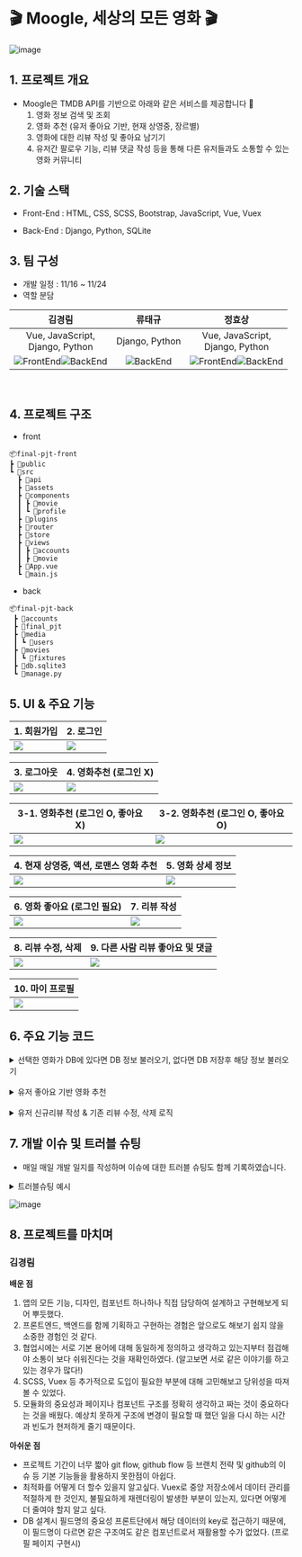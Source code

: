 # 🎬 Moogle, 세상의 모든 영화 🎬

![image](https://user-images.githubusercontent.com/100753588/205097355-6f5b5358-66f5-4355-97b8-601f6e24aa8e.png)

## 1️. 프로젝트 개요
- Moogle은 TMDB API를 기반으로 아래와 같은 서비스를 제공합니다 🎥
  1) 영화 정보 검색 및 조회
  2) 영화 추천 (유저 좋아요 기반, 현재 상영중, 장르별)
  3) 영화에 대한 리뷰 작성 및 좋아요 남기기
  4) 유저간 팔로우 기능, 리뷰 댓글 작성 등을 통해 다른 유저들과도 소통할 수 있는 영화 커뮤니티


## 2. 기술 스택
- Front-End
  : HTML, CSS, SCSS, Bootstrap, JavaScript, Vue, Vuex

- Back-End
  : Django, Python, SQLite

## 3. 팀 구성
- 개발 일정 : 11/16 ~ 11/24
- 역할 분담

| **김경림** |   **류태규** |   **정효상**   |
| :--------------: | :------------------: | :-----------------: |
| Vue, JavaScript, <br> Django, Python |   Django, Python |   Vue, JavaScript, <br> Django, Python   |
| ![FrontEnd](https://img.shields.io/badge/FrontEnd-4A06F)![BackEnd](https://img.shields.io/badge/BackEnd-0C4B33)|  ![BackEnd](https://img.shields.io/badge/BackEnd-0C4B33) | ![FrontEnd](https://img.shields.io/badge/FrontEnd-4A06F)![BackEnd](https://img.shields.io/badge/BackEnd-0C4B33) |

<br>



## 4. 프로젝트 구조
- front
```
📦final-pjt-front
┣ 📂public
┗ 📂src
  ┣ 📂api
  ┣ 📂assets
  ┣ 📂components
  ┃ ┣ 📂movie
  ┃ ┗ 📂profile
  ┣ 📂plugins
  ┣ 📂router
  ┣ 📂store
  ┣ 📂views
  ┃ ┣ 📂accounts
  ┃ ┣ 📂movie
  ┣ 📜App.vue
  ┗ 📜main.js
```
- back
```
📦final-pjt-back
 ┣ 📂accounts
 ┣ 📂final_pjt
 ┣ 📂media
 ┃ ┗ 📂users
 ┣ 📂movies
 ┃ ┗ 📂fixtures
 ┣ 📜db.sqlite3
 ┗ 📜manage.py
```

## 5. UI & 주요 기능
| 1. 회원가입 | 2. 로그인 |
|----------|----------|
|<img src="https://user-images.githubusercontent.com/102273370/205475511-37142ee5-ce40-4042-985e-dc3a3cc62923.gif">    | <img src="https://user-images.githubusercontent.com/102273370/205475537-b1429a98-bdc7-400a-bd39-cab80a1b6bc0.gif"> |

| 3. 로그아웃                                                  | 4. 영화추천 (로그인 X)                                       |
| ------------------------------------------------------------ | ------------------------------------------------------------ |
| <img src="https://user-images.githubusercontent.com/102273370/205497331-1f4a09c1-85bd-444e-8436-6a60b2fcc7e9.gif"> | <img src="https://user-images.githubusercontent.com/102273370/205497831-151785d9-970e-44a6-9848-b6f193d6fe42.gif"> |

| 3-1. 영화추천 (로그인 O, 좋아요 X) | 3-2. 영화추천 (로그인 O, 좋아요 O) |
|----------|----------|
| <img src="https://user-images.githubusercontent.com/102273370/205498032-5b2b1db7-5462-45cc-a167-6af41d0d6031.gif"> | <img src="https://user-images.githubusercontent.com/102273370/205498154-2e901669-7ad3-4b2d-86fd-70e61c13c0a0.gif"> |

| 4. 현재 상영중, 액션, 로맨스 영화 추천 | 5. 영화 상세 정보 |
|----------|----------|
| <img src="https://user-images.githubusercontent.com/102273370/205498344-98fd85cc-77e7-4563-a820-22b922930288.gif"> | <img src="https://user-images.githubusercontent.com/102273370/205499415-29a6ab0f-16c3-4a29-b0e3-569d64eeaf9c.gif"> |

| 6. 영화 좋아요 (로그인 필요) | 7. 리뷰 작성 |
|----------|----------|
| <img src="https://user-images.githubusercontent.com/102273370/205498452-2d4b40b0-f1db-4cc0-bf20-c9d216508b9f.gif"> | <img src="https://user-images.githubusercontent.com/102273370/205498511-13f7ce24-5be1-45aa-9951-fc6d001b2ab3.gif"> |

| 8. 리뷰 수정, 삭제 | 9. 다른 사람 리뷰 좋아요 및 댓글 |
|----------|----------|
| <img src="https://user-images.githubusercontent.com/102273370/205499463-ffe553b5-38ac-4152-b650-9b4cb4727c9a.gif"> | <img src="https://user-images.githubusercontent.com/102273370/205498601-fd2158e5-746d-4550-8dd0-1b16a0fd0244.gif"> |

| 10. 마이 프로필 |
|----------|
| <img src="https://user-images.githubusercontent.com/102273370/205498897-9a76f1e2-6b06-4de2-b269-1adab7e82845.gif"> |

## 6. 주요 기능 코드
<details>
<summary>선택한 영화가 DB에 있다면 DB 정보 불러오기, 없다면 DB 저장후 해당 정보 불러오기</summary>
<div markdown="1">

```javascript
getMovieDetail() {
  // 먼저 DB에 있는지 확인
  axios({
    method: 'get',
    url: API_URL + `/movies/${this.$route.params.movie_id}/`,
  })
  .then((res) => {
    this.movie = res.data
  })
  .catch((error) => {
    console.log(error)

    // DB에 없으면 TMDB에서 가져온 데이터를 DB에 저장
    axios({
      method: 'get',
      url: API_URL + `/movies/${this.$route.params.movie_id}/`,
      data: {
        id: this.$route.params.movie_id,
      }
    })
      .then((response) => {
        console.log(response)
      })
      .catch((error) => {
        console.log(error)
      })
  })
},
```

</div>
</details>

<br>

<details>
<summary>유저 좋아요 기반 영화 추천</summary>
<div markdown="1">

```python
@api_view(['GET'])
def recommend(request,user_pk):
    print(request)
    file_path = "movies/fixtures/movies.json"

    with open(file_path, 'r', encoding="UTF-8") as f:
        data = json.load(f)
    new_data = []
    for d in data:
        new_data.append({
            'pk': d['pk'],
            'adult': d['fields']['adult'],
            'overview': d['fields']['overview'],
            'title': d['fields']['title'],
            'poster_path': d['fields']['poster_path'],
            'genres': d['fields']['genres'],
            'vote_average': d['fields']['vote_average'],
        })

    new_data = pd.DataFrame(new_data)

    new_data['overview'].isnull().sum()
    new_data['overview'] = new_data['overview'].fillna('')
    new_data['overview'].isnull().sum() #0 으로 바뀜 내적하면 모두 0 나옴

    tfidf=TfidfVectorizer(stop_words='english') #불용어 제거
    tfidf_mat=tfidf.fit_transform(new_data['overview']).toarray()

    def cos_sim2(X,Y):
        return np.dot(X,Y)/((norm(X)*norm(Y))+1e-7)

    def top_match_ar2(new_data, name, rank=5,simf=cos_sim2):
        sim=[]
        for i in range(len(new_data)):
            if name != i:
                sim.append((simf(new_data[i],new_data[name]),i))
        sim.sort()
        sim.reverse()
        return sim[:rank]

    
    user = get_object_or_404(get_user_model(),pk = user_pk)
    lst1 = list(user.like_movies.all().values())    # 좋아요 누른 영화 리스트
    lst = []    # 새로운 리스트
    movieList = []

    if len(lst1) >= 3:                      # 좋아요를 누른 영화가 3개 이상일 경우
        for elt in lst1:
            lst.append(elt['title'])
    else:                                   # 좋아요를 누른 영화가 3개 미만일 경우
        lst1.append(list(Movie.objects.all().values),3 )
        for elt in lst1:
            lst.append(elt['title'])                        
        
    movieList = random.sample(lst,3)
    recommend_lst = set()
    res_list = []
    for movie_name in movieList:
        # 여기에 영화 이름 동적으로 할당
        movie_idx = list(new_data['title']).index(movie_name)
        for sim, movie_id in top_match_ar2(tfidf_mat, movie_idx ,20):
            res_list.append(str({'id': new_data.loc[movie_id,'pk'], 'title' :new_data.loc[movie_id,'title'], 'poster_path' :new_data.loc[movie_id,'poster_path'], 'vote_average' :new_data.loc[movie_id,'vote_average']}))
        for res in res_list[:30]:
            recommend_lst.add(res)
    result = []
    for i in recommend_lst:
        i = eval(i)
        result.append(i)
    return Response(result)
```

</div>
</details>

<br>

<details>
<summary>유저 신규리뷰 작성 & 기존 리뷰 수정, 삭제 로직</summary>
<div markdown="1">

```javascript
<form @submit.prevent="createReview">
  <div class="star-box d-flex align-items-center justify-content-center mb-3">
    <!-- 유저 리뷰가 있다면 -->
    <div v-if="userReview">
      <b-form-rating
        id="rating-lg-no-border rating-inline"
        @change="onRate"
        :value="userReview?.[0]?.rank"
        icon-half="star-half"
        variant="danger"
        no-border inline show-value show-clear
        precision="1"
        class="star text-light w-100"
        size="lg"
        color="#ffd21e"
      ></b-form-rating>
    </div>
    <!-- 유저 리뷰가 없다면 -->
    <div v-else>
      <b-form-rating
        id="rating-lg-no-border rating-inline"
        @change="onRate"
        v-model="reviewRating"
        icon-half="star-half"
        variant="danger"
        no-border inline show-value show-clear
        precision="1"
        class="star text-light w-100"
        size="lg"
        color="#ffd21e"
      ></b-form-rating>
    </div>
  </div>

  <!-- 수정중 X & 리뷰 있다면 내용 + 수정 + 삭제 버튼 보여주기 -->
  <div v-if="(!isEditing && userReview && userReview?.length > 0)" class="text-center">
    <p class="fs-3">{{ userReview?.[0]?.title }}</p>
    <p style="color: #999;">{{ userReview?.[0]?.content }}</p>
    <div>
      <!-- 수정 -->
      <button @click="onEdit" 
        class="btn btn-primary review-submit-btn me-2"
      >
        <i class="fa-solid fa-pen-to-square"></i>
      </button>
      <!-- 삭제 -->
      <button @click.prevent="deleteReview" 
        type="submit" 
        class="btn review-submit-btn"
        style="color: #999;"
      >
      <i class="fa-solid fa-trash-can" style="cursor: pointer"></i>
      </button>
    </div>
  </div>

  <!-- 수정중 OR 리뷰 없다면 리뷰 form -->
  <div v-else class="w-75 my-0 mx-auto">
    <!-- 리뷰 있다면 UPDATE -->
    <div v-if="isEditing && userReview && userReview?.length > 0">
      <div class="mb-3 review-input text-center" @change="onRate" >
        <label for="reviewTitle" class="form-label">제목</label>
        <input 
          :value="reviewTitle" 
          class="" id="reviewTitle" rows="3" 
          placeholder="2자 이상 남겨주세요." 
        >
      </div>
      <div class="mb-3 review-input" @change="onRate" >
        <label for="reviewContent" class="form-label">내용</label>
        <textarea v-model="reviewContent" class="" id="reviewContent" rows="3" placeholder="2자 이상 남겨주세요."></textarea>
      </div>
      <div class="d-flex justify-content-end">
        <!-- 수정 완료 -->
        <button @click.prevent="updateReview" type="submit" class="btn btn-primary review-submit-btn me-2"> 
          <!-- 저장  -->
          <i class="fa-solid fa-floppy-disk"></i></button>
        <!-- 수정 취소 -->
        <button type="button" @click="onEdit" class="btn btn-dark text-light">
          <!-- 취소 -->
          <i class="fa-solid fa-xmark"></i></button>
      </div>
    </div>
    <!-- 리뷰 없다면 CREATE -->
    <div v-else class="-flex flex-column justify-content-end align-items-center">            
      <div class="mb-3 review-input text-center" @change="onRate">
        <label for="reviewTitle" class="form-label fs-4">제목</label>
        <input v-model="reviewTitle" class="" id="reviewTitle" rows="3" placeholder="2자 이상 남겨주세요.">
      </div>
      <div class="mb-3 review-input text-center" @change="onRate">
        <label for="reviewContent" class="form-label fs-5">내용</label>
        <div class="d-block w-100"><textarea v-model="reviewContent" id="reviewContent" rows="3" placeholder="2자 이상 남겨주세요.">{{}}</textarea></div>
      </div>
      <div class="d-flex justify-content-end">
        <!-- 별점 & 리뷰 저장 -->
        <button @click.prevent="createReview" type="submit" class="btn btn-primary review-submit-btn"><i class="fa-solid fa-floppy-disk"></i></button>
      </div>
    </div>
  </div>
  <!-- <div class="mb-3 form-check review-check">
    <input type="checkbox" class="form-check-input" id="private">
    <label class="form-check-label me-2" for="private">비밀글</label>
    <span id="emailHelp" class="form-text text-muted">나만 볼 수 있어요.</span>
  </div> -->
</form>
```

</div>
</details>



## 7. 개발 이슈 및 트러블 슈팅
- 매일 매일 개발 일지를 작성하며 이슈에 대한 트러블 슈팅도 함께 기록하였습니다.
<details>
<summary>트러블슈팅 예시</summary>
<div markdown="1">

![image](https://user-images.githubusercontent.com/100753588/205089044-dc0ff68f-78b0-46ae-8cfb-676223f907e1.png)

</div>
</details>


![image](https://user-images.githubusercontent.com/100753588/205088816-9b5347e8-8f48-4b45-aaf6-35d1bbfd6fcd.png)



## 8. 프로젝트를 마치며
### 김경림
**배운 점**
1. 앱의 모든 기능, 디자인, 컴포넌트 하나하나 직접 담당하여 설계하고 구현해보게 되어 뿌듯했다.
2. 프론트엔드, 백엔드를 함께 기획하고 구현하는 경험은 앞으로도 해보기 쉽지 않을 소중한 경험인 것 같다.
3. 협업시에는 서로 기본 용어에 대해 동일하게 정의하고 생각하고 있는지부터 점검해야 소통이 보다 쉬워진다는 것을 재확인하였다. (알고보면 서로 같은 이야기를 하고 있는 경우가 많다!)
4. SCSS, Vuex 등 추가적으로 도입이 필요한 부분에 대해 고민해보고 당위성을 따져볼 수 있었다.
5. 모듈화의 중요성과 페이지나 컴포넌트 구조를 정확히 생각하고 짜는 것이 중요하다는 것을 배웠다. 예상치 못하게 구조에 변경이 필요할 때 했던 일을 다시 하는 시간과 빈도가 현저하게 줄기 때문이다.

**아쉬운 점**
- 프로젝트 기간이 너무 짧아 git flow, github flow 등 브랜치 전략 및 github의 이슈 등 기본 기능들을 활용하지 못한점이 아쉽다.
- 최적화를 어떻게 더 할수 있을지 알고싶다.
Vuex로 중앙 저장소에서 데이터 관리를 적절하게 한 것인지, 불필요하게 재렌더링이 발생한 부분이 있는지, 있다면 어떻게 더 줄여야 할지 알고 싶다.
- DB 설계시 필드명의 중요성
프론트단에서 해당 데이터의 key로 접근하기 때문에, 이 필드명이 다르면 같은 구조여도 같은 컴포넌트로서 재활용할 수가 없었다.  (프로필 페이지 구현시)
